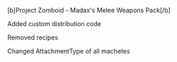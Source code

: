 [b]Project Zomboid - Madax's Melee Weapons Pack[/b]

Added custom distribution code
 
Removed recipes

Changed AttachmentType of all machetes
